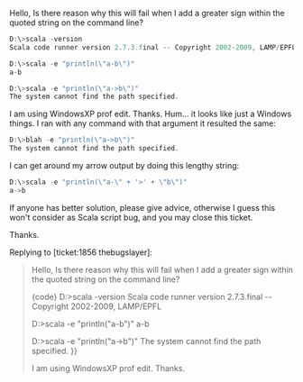 Hello,
Is there reason why this will fail when I add a greater sign within the quoted string on the command line?

```scala
D:\>scala -version
Scala code runner version 2.7.3.final -- Copyright 2002-2009, LAMP/EPFL

D:\>scala -e "println(\"a-b\")"
a-b

D:\>scala -e "println(\"a->b\")"
The system cannot find the path specified.
```

I am using WindowsXP prof edit.
Thanks.
Hum... it looks like just a Windows things. I ran with any command with that argument it resulted the same:

```scala
D:\>blah -e "println(\"a->b\")"
The system cannot find the path specified.
```

I can get around my arrow output by doing this lengthy string:
```scala
D:\>scala -e "println(\"a-\" + '>' + \"b\")"
a->b
```

If anyone has better solution, please give advice, otherwise I guess this won't consider as Scala script bug, and you may close this ticket.

Thanks.

Replying to [ticket:1856 thebugslayer]:
> Hello,
> Is there reason why this will fail when I add a greater sign within the quoted string on the command line?
> 
> {code}
> D:\>scala -version
> Scala code runner version 2.7.3.final -- Copyright 2002-2009, LAMP/EPFL
> 
> D:\>scala -e "println(\"a-b\")"
> a-b
> 
> D:\>scala -e "println(\"a->b\")"
> The system cannot find the path specified.
> }}
> 
> I am using WindowsXP prof edit.
> Thanks.
